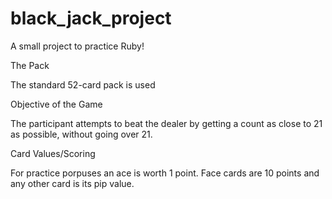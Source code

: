 # black_jack_project
A small project to practice Ruby!

The Pack

The standard 52-card pack is used

Objective of the Game

The participant attempts to beat the dealer by getting a count as close to 21 as possible, without going over 21.

Card Values/Scoring

For practice porpuses an ace is worth 1 point. Face cards are 10 points and any other card is its pip value.